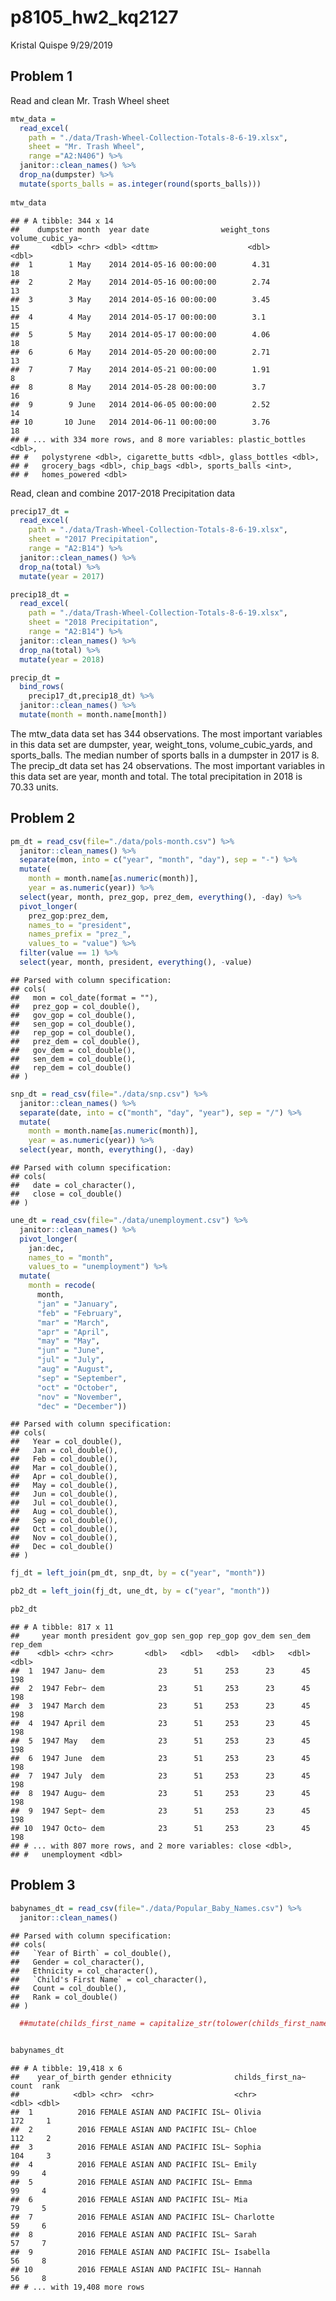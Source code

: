 p8105\_hw2\_kq2127
================
Kristal Quispe
9/29/2019

## Problem 1

Read and clean Mr. Trash Wheel sheet

``` r
mtw_data = 
  read_excel(
    path = "./data/Trash-Wheel-Collection-Totals-8-6-19.xlsx",
    sheet = "Mr. Trash Wheel",
    range ="A2:N406") %>% 
  janitor::clean_names() %>% 
  drop_na(dumpster) %>% 
  mutate(sports_balls = as.integer(round(sports_balls)))
 
mtw_data
```

    ## # A tibble: 344 x 14
    ##    dumpster month  year date                weight_tons volume_cubic_ya~
    ##       <dbl> <chr> <dbl> <dttm>                    <dbl>            <dbl>
    ##  1        1 May    2014 2014-05-16 00:00:00        4.31               18
    ##  2        2 May    2014 2014-05-16 00:00:00        2.74               13
    ##  3        3 May    2014 2014-05-16 00:00:00        3.45               15
    ##  4        4 May    2014 2014-05-17 00:00:00        3.1                15
    ##  5        5 May    2014 2014-05-17 00:00:00        4.06               18
    ##  6        6 May    2014 2014-05-20 00:00:00        2.71               13
    ##  7        7 May    2014 2014-05-21 00:00:00        1.91                8
    ##  8        8 May    2014 2014-05-28 00:00:00        3.7                16
    ##  9        9 June   2014 2014-06-05 00:00:00        2.52               14
    ## 10       10 June   2014 2014-06-11 00:00:00        3.76               18
    ## # ... with 334 more rows, and 8 more variables: plastic_bottles <dbl>,
    ## #   polystyrene <dbl>, cigarette_butts <dbl>, glass_bottles <dbl>,
    ## #   grocery_bags <dbl>, chip_bags <dbl>, sports_balls <int>,
    ## #   homes_powered <dbl>

Read, clean and combine 2017-2018 Precipitation data

``` r
precip17_dt = 
  read_excel(
    path = "./data/Trash-Wheel-Collection-Totals-8-6-19.xlsx",
    sheet = "2017 Precipitation",
    range = "A2:B14") %>% 
  janitor::clean_names() %>% 
  drop_na(total) %>% 
  mutate(year = 2017)

precip18_dt = 
  read_excel(
    path = "./data/Trash-Wheel-Collection-Totals-8-6-19.xlsx",
    sheet = "2018 Precipitation",
    range = "A2:B14") %>% 
  janitor::clean_names() %>% 
  drop_na(total) %>% 
  mutate(year = 2018)

precip_dt =
  bind_rows(
    precip17_dt,precip18_dt) %>%
  janitor::clean_names() %>% 
  mutate(month = month.name[month])
```

The mtw\_data data set has 344 observations. The most important
variables in this data set are dumpster, year, weight\_tons,
volume\_cubic\_yards, and sports\_balls. The median number of sports
balls in a dumpster in 2017 is 8. The precip\_dt data set has 24
observations. The most important variables in this data set are year,
month and total. The total precipitation in 2018 is 70.33 units.

## Problem 2

``` r
pm_dt = read_csv(file="./data/pols-month.csv") %>% 
  janitor::clean_names() %>% 
  separate(mon, into = c("year", "month", "day"), sep = "-") %>% 
  mutate(
    month = month.name[as.numeric(month)],
    year = as.numeric(year)) %>% 
  select(year, month, prez_gop, prez_dem, everything(), -day) %>% 
  pivot_longer(
    prez_gop:prez_dem,
    names_to = "president",
    names_prefix = "prez_",
    values_to = "value") %>% 
  filter(value == 1) %>% 
  select(year, month, president, everything(), -value)
```

    ## Parsed with column specification:
    ## cols(
    ##   mon = col_date(format = ""),
    ##   prez_gop = col_double(),
    ##   gov_gop = col_double(),
    ##   sen_gop = col_double(),
    ##   rep_gop = col_double(),
    ##   prez_dem = col_double(),
    ##   gov_dem = col_double(),
    ##   sen_dem = col_double(),
    ##   rep_dem = col_double()
    ## )

``` r
snp_dt = read_csv(file="./data/snp.csv") %>% 
  janitor::clean_names() %>% 
  separate(date, into = c("month", "day", "year"), sep = "/") %>% 
  mutate(
    month = month.name[as.numeric(month)],
    year = as.numeric(year)) %>% 
  select(year, month, everything(), -day)
```

    ## Parsed with column specification:
    ## cols(
    ##   date = col_character(),
    ##   close = col_double()
    ## )

``` r
une_dt = read_csv(file="./data/unemployment.csv") %>% 
  janitor::clean_names() %>% 
  pivot_longer(
    jan:dec,
    names_to = "month",
    values_to = "unemployment") %>% 
  mutate(
    month = recode(
      month,
      "jan" = "January",
      "feb" = "February",
      "mar" = "March",
      "apr" = "April",
      "may" = "May",
      "jun" = "June",
      "jul" = "July",
      "aug" = "August",
      "sep" = "September",
      "oct" = "October",
      "nov" = "November",
      "dec" = "December"))
```

    ## Parsed with column specification:
    ## cols(
    ##   Year = col_double(),
    ##   Jan = col_double(),
    ##   Feb = col_double(),
    ##   Mar = col_double(),
    ##   Apr = col_double(),
    ##   May = col_double(),
    ##   Jun = col_double(),
    ##   Jul = col_double(),
    ##   Aug = col_double(),
    ##   Sep = col_double(),
    ##   Oct = col_double(),
    ##   Nov = col_double(),
    ##   Dec = col_double()
    ## )

``` r
fj_dt = left_join(pm_dt, snp_dt, by = c("year", "month"))

pb2_dt = left_join(fj_dt, une_dt, by = c("year", "month"))

pb2_dt
```

    ## # A tibble: 817 x 11
    ##     year month president gov_gop sen_gop rep_gop gov_dem sen_dem rep_dem
    ##    <dbl> <chr> <chr>       <dbl>   <dbl>   <dbl>   <dbl>   <dbl>   <dbl>
    ##  1  1947 Janu~ dem            23      51     253      23      45     198
    ##  2  1947 Febr~ dem            23      51     253      23      45     198
    ##  3  1947 March dem            23      51     253      23      45     198
    ##  4  1947 April dem            23      51     253      23      45     198
    ##  5  1947 May   dem            23      51     253      23      45     198
    ##  6  1947 June  dem            23      51     253      23      45     198
    ##  7  1947 July  dem            23      51     253      23      45     198
    ##  8  1947 Augu~ dem            23      51     253      23      45     198
    ##  9  1947 Sept~ dem            23      51     253      23      45     198
    ## 10  1947 Octo~ dem            23      51     253      23      45     198
    ## # ... with 807 more rows, and 2 more variables: close <dbl>,
    ## #   unemployment <dbl>

## Problem 3

``` r
babynames_dt = read_csv(file="./data/Popular_Baby_Names.csv") %>% 
  janitor::clean_names()
```

    ## Parsed with column specification:
    ## cols(
    ##   `Year of Birth` = col_double(),
    ##   Gender = col_character(),
    ##   Ethnicity = col_character(),
    ##   `Child's First Name` = col_character(),
    ##   Count = col_double(),
    ##   Rank = col_double()
    ## )

``` r
  ##mutate(childs_first_name = capitalize_str(tolower(childs_first_name))) trying to capatilize first letter of word only
         

babynames_dt
```

    ## # A tibble: 19,418 x 6
    ##    year_of_birth gender ethnicity              childs_first_na~ count  rank
    ##            <dbl> <chr>  <chr>                  <chr>            <dbl> <dbl>
    ##  1          2016 FEMALE ASIAN AND PACIFIC ISL~ Olivia             172     1
    ##  2          2016 FEMALE ASIAN AND PACIFIC ISL~ Chloe              112     2
    ##  3          2016 FEMALE ASIAN AND PACIFIC ISL~ Sophia             104     3
    ##  4          2016 FEMALE ASIAN AND PACIFIC ISL~ Emily               99     4
    ##  5          2016 FEMALE ASIAN AND PACIFIC ISL~ Emma                99     4
    ##  6          2016 FEMALE ASIAN AND PACIFIC ISL~ Mia                 79     5
    ##  7          2016 FEMALE ASIAN AND PACIFIC ISL~ Charlotte           59     6
    ##  8          2016 FEMALE ASIAN AND PACIFIC ISL~ Sarah               57     7
    ##  9          2016 FEMALE ASIAN AND PACIFIC ISL~ Isabella            56     8
    ## 10          2016 FEMALE ASIAN AND PACIFIC ISL~ Hannah              56     8
    ## # ... with 19,408 more rows
